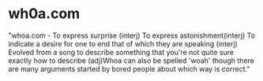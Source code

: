 # wh0a.com

"whoa.com - To express surprise (interj) To express astonishment(interj) To indicate a desire for one to end that of
which they are speaking (interj) Evolved from a song to describe something that you're not quite sure exactly how to
describe (adj)Whoa can also be spelled 'woah' though there are many arguments started by bored people about which way is
correct."
